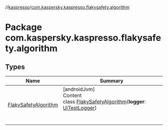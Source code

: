 //[kaspresso](../index.md)/[com.kaspersky.kaspresso.flakysafety.algorithm](index.md)



# Package com.kaspersky.kaspresso.flakysafety.algorithm  


## Types  
  
|  Name|  Summary| 
|---|---|
| [FlakySafetyAlgorithm](-flaky-safety-algorithm/index.md)| [androidJvm]  <br>Content  <br>class [FlakySafetyAlgorithm](-flaky-safety-algorithm/index.md)(**logger**: [UiTestLogger](../com.kaspersky.kaspresso.logger/-ui-test-logger/index.md))  <br><br><br>

